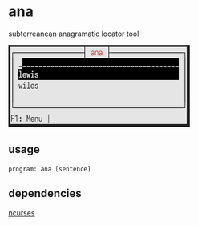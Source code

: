 # ana
subterreanean anagramatic locator tool

![screenshot](/ana/res/screenshot.png)<br />

## usage
```shell
program: ana [sentence]
```
## dependencies
[ncurses](https://invisible-island.net/ncurses/)
